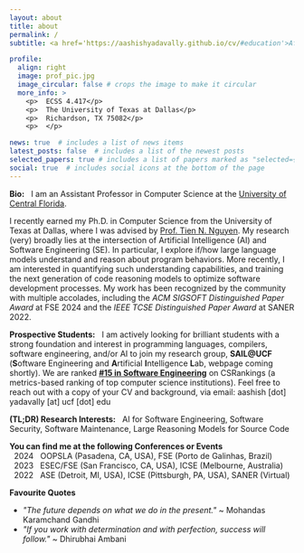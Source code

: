 ```yaml
---
layout: about
title: about
permalink: /
subtitle: <a href='https://aashishyadavally.github.io/cv/#education'>Affiliations</a>. <a href='https://aashishyadavally.github.io/cv/#research-interests'>Research</a>. <a href='https://aashishyadavally.github.io/cv/#academic-service'>Academic Service</a>. <a href='#'>Contacts</a>.

profile:
  align: right
  image: prof_pic.jpg
  image_circular: false # crops the image to make it circular
  more_info: >
    <p>  ECSS 4.417</p>
    <p>  The University of Texas at Dallas</p>
    <p>  Richardson, TX 75082</p>
    <p>  </p>

news: true  # includes a list of news items
latest_posts: false  # includes a list of the newest posts
selected_papers: true # includes a list of papers marked as "selected={true}"
social: true  # includes social icons at the bottom of the page
---
```


**Bio:** &nbsp; I am an Assistant Professor in Computer Science at the [University of Central Florida](https://www.cs.ucf.edu).

I recently earned my Ph.D. in Computer Science from the University of Texas at Dallas, where I was advised by [Prof. Tien N. Nguyen](https://personal.utdallas.edu/~tien.n.nguyen/research.html). My research (very) broadly lies at the intersection of Artificial Intelligence (AI) and Software Engineering (SE). In particular, I explore if/how large language models understand and reason about program behaviors. More recently, I am interested in quantifying such understanding capabilities, and training the next generation of code reasoning models to optimize software development processes. My work has been recognized by the community with multiple accolades, including the *ACM SIGSOFT Distinguished Paper Award* at FSE 2024 and the *IEEE TCSE Distinguished Paper Award* at SANER 2022.

**Prospective Students:** &nbsp; I am actively looking for brilliant students with a strong foundation and interest in programming languages, compilers, software engineering, and/or AI to join my research group, **SAIL@UCF** (**S**oftware Engineering and **A**rtificial **I**ntelligence **L**ab, webpage coming shortly). We are ranked **[#15 in Software Engineering](https://csrankings.org/#/index?soft&us)** on CSRankings (a metrics-based ranking of top computer science institutions). Feel free to reach out with a copy of your CV and background, via email: aashish [dot] yadavally [at] ucf [dot] edu

**(TL;DR) Research Interests:** &nbsp; AI for Software Engineering, Software Security, Software Maintenance, Large Reasoning Models for Source Code 

**You can find me at the following Conferences or Events**
<br/> &nbsp; 2024 &nbsp; OOPSLA (Pasadena, CA, USA), FSE (Porto de Galinhas, Brazil)
<br/> &nbsp; 2023 &nbsp; ESEC/FSE (San Francisco, CA, USA), ICSE (Melbourne, Australia)
<br/> &nbsp; 2022 &nbsp; ASE (Detroit, MI, USA), ICSE (Pittsburgh, PA, USA), SANER (Virtual)

**Favourite Quotes**
- *"The future depends on what we do in the present."* ~ Mohandas Karamchand Gandhi
- *"If you work with determination and with perfection, success will follow."* ~ Dhirubhai Ambani 
